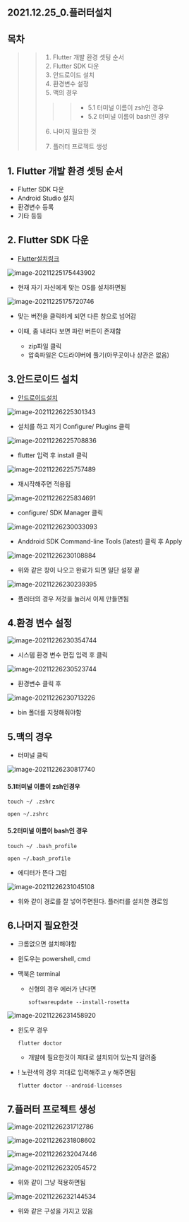 ## 2021.12.25_0.플러터설치

## 목차 
>>1. Flutter 개발 환경 셋팅 순서
>>1. Flutter SDK 다운
>>1. 안드로이드 설치
>>1. 환경변수 설정
>>1. 맥의 경우
>>>>- 5.1 터미널 이름이 zsh인 경우
>>>>- 5.2 터미널 이름이 bash인 경우
>>6. 나머지 필요한 것
>>
>>7. 플러터 프로젝트 생성

## 1. Flutter 개발 환경 셋팅 순서

- Flutter SDK 다운
- Android Studio 설치
- 환경변수 등록
- 기타 등등

## 2. Flutter SDK 다운

- [Flutter설치링크](https://docs.flutter.dev/get-started/install)

![image-20211225175443902](C:\Users\oksos\AppData\Roaming\Typora\typora-user-images\image-20211225175443902.png)



- 현재 자기 자신에게 맞는 OS를 설치하면됨

![image-20211225175720746](C:\Users\oksos\AppData\Roaming\Typora\typora-user-images\image-20211225175720746.png)

- 맞는 버전을 클릭하게 되면 다른 창으로 넘어감

- 이때, 좀 내리다 보면 파란 버튼이 존재함

  - zip파일 클릭
  - 압축파일은 C드라이버에 풀기(아무곳이나 상관은 없음)

  

## 3.안드로이드 설치

- [안드로이드설치](https://developer.android.com/studio?hl=ko)

![image-20211226225301343](2021.12.25_0.플러터설치.assets/image-20211226225301343.png)

- 설치를 하고 저기 Configure/ Plugins 클릭

![image-20211226225708836](2021.12.25_0.플러터설치.assets/image-20211226225708836.png)

- flutter 입력 후 install 클릭

![image-20211226225757489](2021.12.25_0.플러터설치.assets/image-20211226225757489.png)

- 재시작해주면 적용됨

![image-20211226225834691](2021.12.25_0.플러터설치.assets/image-20211226225834691.png)

- configure/ SDK Manager 클릭

![image-20211226230033093](2021.12.25_0.플러터설치.assets/image-20211226230033093.png)

- Anddroid SDK Command-line Tools (latest) 클릭 후 Apply

![image-20211226230108884](2021.12.25_0.플러터설치.assets/image-20211226230108884.png)

- 위와 같은 창이 나오고 완료가 되면 일단 설정 끝

![image-20211226230239395](2021.12.25_0.플러터설치.assets/image-20211226230239395.png)

- 플러터의 경우 저것을 눌러서 이제 만들면됨

## 4.환경 변수 설정

![image-20211226230354744](2021.12.25_0.플러터설치.assets/image-20211226230354744.png)

- 시스템 환경 변수 편집 입력 후 클릭

![image-20211226230523744](2021.12.25_0.플러터설치.assets/image-20211226230523744.png)

- 환경변수 클릭 후

![image-20211226230713226](2021.12.25_0.플러터설치.assets/image-20211226230713226.png)

- bin 폴더를 지정해줘야함

## 5.맥의 경우

- 터미널 클릭

![image-20211226230817740](2021.12.25_0.플러터설치.assets/image-20211226230817740.png)

#### 5.1터미널 이름이 zsh인경우

```shell
touch ~/ .zshrc

open ~/.zshrc
```

#### 5.2터미널 이름이 bash인 경우

```shell
touch ~/ .bash_profile

open ~/.bash_profile
```

- 에디터가 뜬다 그럼

![image-20211226231045108](2021.12.25_0.플러터설치.assets/image-20211226231045108.png)

- 위와 같이 경로를 잘 넣어주면된다. 플러터를 설치한 경로임

## 6.나머지 필요한것

- 크롬없으면 설치해야함

- 윈도우는 powershell, cmd

- 맥북은 terminal

  - 신형의 경우 에러가 난다면

    ```shell
    softwareupdate --install-rosetta
    ```

![image-20211226231458920](2021.12.25_0.플러터설치.assets/image-20211226231458920.png)

- 윈도우 경우

  ```shell
  flutter doctor
  ```

  - 개발에 필요한것이 제대로 설치되어 있는지 알려줌

- ! 노란색의 경우 저대로 입력해주고 y 해주면됨

  ```shell
  flutter doctor --android-licenses
  ```

## 7.플러터 프로젝트 생성

![image-20211226231712786](2021.12.25_0.플러터설치.assets/image-20211226231712786.png)

![image-20211226231808602](2021.12.25_0.플러터설치.assets/image-20211226231808602.png)

![image-20211226232047446](2021.12.25_0.플러터설치.assets/image-20211226232047446.png)

![image-20211226232054572](2021.12.25_0.플러터설치.assets/image-20211226232054572.png)

- 위와 같이 그냥 적용하면됨

![image-20211226232144534](2021.12.25_0.플러터설치.assets/image-20211226232144534.png)

- 위와 같은 구성을 가지고 있음